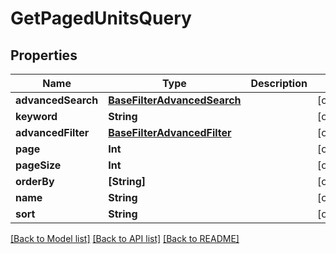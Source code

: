# GetPagedUnitsQuery

## Properties
Name | Type | Description | Notes
------------ | ------------- | ------------- | -------------
**advancedSearch** | [**BaseFilterAdvancedSearch**](BaseFilterAdvancedSearch.md) |  | [optional] 
**keyword** | **String** |  | [optional] 
**advancedFilter** | [**BaseFilterAdvancedFilter**](BaseFilterAdvancedFilter.md) |  | [optional] 
**page** | **Int** |  | [optional] 
**pageSize** | **Int** |  | [optional] 
**orderBy** | **[String]** |  | [optional] 
**name** | **String** |  | [optional] 
**sort** | **String** |  | [optional] 

[[Back to Model list]](../README.md#documentation-for-models) [[Back to API list]](../README.md#documentation-for-api-endpoints) [[Back to README]](../README.md)


